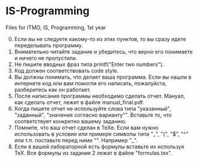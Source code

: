 # IS-Programming
Files for  ITMO, IS, Programming, 1st year

0. Если вы не следуете какому-то из этих пунктов, то вы сразу идете переделывать программу.
1. Внимательно читайте задание и убедитесь, что верно его понимаете и ничего не пропустили.
2. Не пишите вводных фраз типа printf("Enter two numbers").
3. Код должен соответствовать code style.
4. Вы должны понимать, что делает ваша программа. Если вы нашли в интернете код или вам помогли его написать, пожалуйста, разберитесь как он работает.
5. После написания программы необходимо сделать отчет. Мануал, как сделать отчет, лежит в файле manual_final.pdf.
6. Когда пишете отчет не используйте слова типа "указанный", "заданный", "значения согласно варианту"". Вставьте то, что соответствует конкретно вашему заданию.
7. Помните, что ваш отчет сделан в TeXе. Если вам нужно использовать в условии или примере символы типа "_", "{", "$", "^" или т.п. поставьте перед ними "\". Например "\_".
8. Если в вашей лабораторной есть формулы вставьте их используя TeX. Все формулы из задания 2 лежат в файле "formulas.tex".
